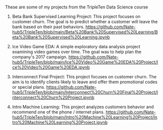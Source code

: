 These are some of my projects from the TripleTen Data Science course

1. Beta Bank Supervised Learning Project: This project focuses on customer churn. The goal is to predict whether a customer will leave the bank based on their past behaviors.
   https://github.com/Nate-hub5/TripleTen/blob/main/Beta%20Bank%20Supervised%20Learning/Beta%20Bank%20Supervised%20Learning.ipynb 

2. Ice Video Game EDA: A simple exploratory data analysis project examining video games over time. The goal was to help plan the company's 2017 campaign.
   https://github.com/Nate-hub5/TripleTen/blob/main/Ice%20Video%20Game%20EDA%20Project/Ice%20Video%20Game%20EDA.ipynb
   
3. Interconnect Final Project: This project focuses on customer churn. The aim is to identify clients likely to leave and offer them promotional codes or special plans.
   https://github.com/Nate-hub5/TripleTen/blob/main/Interconnect%20Churn%20Final%20Project/Interconnect%20Churn%20Project.ipynb

4. Intro Machine Learning: This project analyzes customers behavior and recommend one of the phone / internet plans.
   https://github.com/Nate-hub5/TripleTen/blob/main/Intro%20Machine%20Learning%20Project/Intro%20Machine%20Learning%20Project.ipynb
